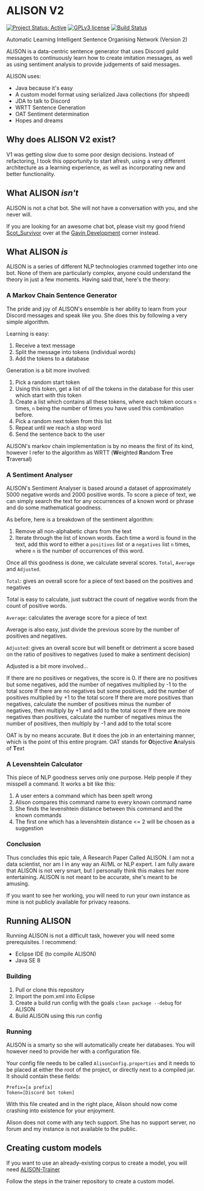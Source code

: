 # ALISON V2

[![Project Status: Active](https://www.repostatus.org/badges/latest/active.svg)](https://www.repostatus.org/#active) [![GPLv3 license](https://img.shields.io/badge/License-GPLv3-blue.svg)](https://www.gnu.org/licenses/gpl-3.0) [![Build Status](https://jenkins.voidtech.de/buildStatus/icon?job=Alison)](https://jenkins.voidtech.de/job/Alison/)

Automatic Learning Intelligent Sentence Organising Network (Version 2)

ALISON is a data-centric sentence generator that uses Discord guild messages to continuously learn how to create imitation messages, as well as using sentiment analysis to provide judgements of said messages.

ALISON uses:
- Java because it's easy
- A custom model format using serialized Java collections (for shpeed)
- JDA to talk to Discord
- WRTT Sentence Generation
- OAT Sentiment determination
- Hopes and dreams

## Why does ALISON V2 exist?

V1 was getting slow due to some poor design decisions. Instead of refactoring, I took this opportunity to start afresh, using a very different architecture as a learning experience, as well as incorporating new and better functionality.

## What ALISON *isn't*

ALISON is not a chat bot. She will not have a conversation with you, and she never will. 

If you are looking for an awesome chat bot, please visit my good friend [Scot_Survivor](https://github.com/Scot-Survivor) over at the [Gavin Development](https://github.com/Gavin-Development) corner instead.

## What ALISON *is*

ALISON is a series of different NLP technologies crammed together into one bot. None of them are particularly complex, anyone could understand the theory in just a few moments. Having said that, here's the theory:

### A Markov Chain Sentence Generator

The pride and joy of ALISON's ensemble is her ability to learn from your Discord messages and speak like you. She does this by following a very simple algorithm.

Learning is easy:

1) Receive a text message
2) Split the message into tokens (individual words)
3) Add the tokens to a database

Generation is a bit more involved:

1) Pick a random start token
2) Using this token, get a list of *all* the tokens in the database for this user which start with this token
3) Create a list which contains all these tokens, where each token occurs `n` times, `n` being the number of times you have used this combination before.
4) Pick a random next token from this list
5) Repeat until we reach a stop word
6) Send the sentence back to the user

ALISON's markov chain implementation is by no means the first of its kind, however I refer to the algorithm as WRTT (**W**eighted **R**andom **T**ree **T**raversal)

### A Sentiment Analyser

ALISON's Sentiment Analyser is based around a dataset of approximately 5000 negative words and 2000 positive words. To score a piece of text, we can simply search the text for any occurrences of a known word or phrase and do some mathematical goodness.

As before, here is a breakdown of the sentiment algorithm:

1) Remove all non-alphabetic chars from the text
2) Iterate through the list of known words. Each time a word is found in the text, add this word to either a `positives` list or a `negatives` list `n` times, where `n` is the number of occurrences of this word.

Once all this goodness is done, we calculate several scores. `Total`, `Average` and `Adjusted`.

`Total`: gives an overall score for a piece of text based on the positives and negatives

Total is easy to calculate, just subtract the count of negative words from the count of positive words.

`Average`: calculates the average score for a piece of text

Average is also easy, just divide the previous score by the number of positives and negatives.

`Adjusted`: gives an overall score but will benefit or detriment a score based on the ratio of positives to negatives (used to make a sentiment decision)

Adjusted is a bit more involved...

If there are no positives or negatives, the score is 0.
If there are no positives but some negatives, add the number of negatives multiplied by -1 to the total score
If there are no negatives but some positives, add the number of positives multiplied by +1 to the total score
If there are more positives than negatives, calculate the number of positives minus the number of negatives, then multiply by +1 and add to the total score
If there are more negatives than positives, calculate the number of negatives minus the number of positives, then multiply by -1 and add to the total score

OAT is by no means accurate. But it does the job in an entertaining manner, which is the point of this entire program. OAT stands for **O**bjective **A**nalysis of **T**ext

### A Levenshtein Calculator

This piece of NLP goodness serves only one purpose. Help people if they misspell a command. It works a bit like this:

1) A user enters a command which has been spelt wrong
2) Alison compares this command name to every known command name
3) She finds the levenshtein distance between this command and the known commands
4) The first one which has a levenshtein distance <= 2 will be chosen as a suggestion

### Conclusion

Thus concludes this epic tale, A Research Paper Called ALISON. I am not a data scientist, nor am I in any way an AI/ML or NLP expert. I am fully aware that ALISON is not very smart, but I personally think this makes her more entertaining. ALISON is not meant to be accurate, she's meant to be amusing.

If you want to see her working, you will need to run your own instance as mine is not publicly available for privacy reasons.

## Running ALISON

Running ALISON is not a difficult task, however you will need some prerequisites. I recommend:

- Eclipse IDE (to compile ALISON)
- Java SE 8

### Building

1) Pull or clone this repository
2) Import the pom.xml into Eclipse
3) Create a build run config with the goals `clean package --debug` for ALISON
4) Build ALISON using this run config

### Running

ALISON is a smarty so she will automatically create her databases. You will however need to provide her with a configuration file.

Your config file needs to be called `AlisonConfig.properties` and it needs to be placed at either the root of the project, or directly next to a compiled jar. It should contain these fields:

```
Prefix=[a prefix]
Token=[Discord bot token]
```

With this file created and in the right place, Alison should now come crashing into existence for your enjoyment.

Alison does not come with any tech support. She has no support server, no forum and my instance is not available to the public.

## Creating custom models

If you want to use an already-existing corpus to create a model, you will need [ALISON-Trainer](https://github.com/Elementalmp4/ALISON-Trainer)

Follow the steps in the trainer repository to create a custom model.